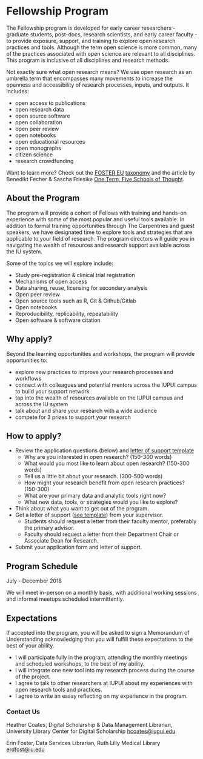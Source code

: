# Fellowship Program
The Fellowship program is developed for early career researchers - graduate students, post-docs, research scientists, and early career faculty - to provide exposure, support, and training to explore open research practices and tools. Although the term open science is more common, many of the practices associated with open science are relevant to all disciplines. This program is inclusive of all disciplines and research methods.

Not exactly sure what open research means? We use open research as an umbrella term that encompasses many movements to increase the openness and accessibility of research processes, inputs, and outputs. It includes:
- open access to publications
- open research data
- open source software
- open collaboration
- open peer review
- open notebooks
- open educational resources
- open monographs
- citizen science
- research crowdfunding

Want to learn more? Check out the [FOSTER EU](https://www.fosteropenscience.eu/) [taxonomy](https://www.fosteropenscience.eu/resources) and the article by Benedikt Fecher & Sascha Friesike [One Term, Five Schools of Thought](http://book.openingscience.org.s3-website-eu-west-1.amazonaws.com/basics_background/open_science_one_term_five_schools_of_thought.html).

## About the Program
The program will provide a cohort of Fellows with training and hands-on experience with some of the most popular and useful tools available. In addition to formal training opportunities through The Carpentries and guest speakers, we have designated time to explore tools and strategies that are applicable to your field of research. The program directors will guide you in navigating the wealth of resources and research support available across the IU system.

Some of the topics we will explore include:
- Study pre-registration & clinical trial registration
- Mechanisms of open access
- Data sharing, reuse, licensing for secondary analysis
- Open peer review
- Open source tools such as R, Git & Github/Gitlab
- Open notebooks
- Reproducibility, replicability, repeatability
- Open software & software citation

## Why apply?
Beyond the learning opportunities and workshops, the program will provide opportunities to:
- explore new practices to improve your research processes and workflows 
- connect with colleagues and potential mentors across the IUPUI campus to build your support network
- tap into the wealth of resources available on the IUPUI campus and across the IU system
- talk about and share your research with a wide audience
- compete for 3 prizes to support your research

## How to apply?
* Review the application questions (below) and [letter of support template](https://coateshl.github.io/nextgenresearcher-2018/templates/supportLtr.html) 
  * Why are you interested in open research? (150-300 words)
  * What would you most like to learn about open research? (150-300 words)
  * Tell us a little bit about your research. (300-500 words)
  * How might your research benefit from open research practices? (150-300)
  * What are your primary data and analytic tools right now?
  * What new data, tools, or strategies would you like to explore?
* Think about what you want to get out of the program.
* Get a letter of support ([see template](https://coateshl.github.io/nextgenresearcher-2018/templates/supportLtr.html)) from your supervisor.
  * Students should request a letter from their faculty mentor, preferably the primary advisor.
  * Faculty should request a letter from their Department Chair or Associate Dean for Research.
* Submit your application form and letter of support.

## Program Schedule
July - December 2018

We will meet in-person on a monthly basis, with additional working sessions and informal meetups scheduled intermittently.

## Expectations
If accepted into the program, you will be asked to sign a Memorandum of Understanding acknowledging that you will fulfill these expectations to the best of your ability.
  * I will participate fully in the program, attending the monthly meetings and scheduled workshops, to the best of my ability.
  * I will integrate one new tool into my research process during the course of the project. 
  * I agree to talk to other researchers at IUPUI about my experiences with open research tools and practices.
  * I agree to write an essay reflecting on my experience in the program. 

### Contact Us
Heather Coates, Digital Scholarship & Data Management Librarian, University Library Center for Digital Scholarship
hcoates@iupui.edu

Erin Foster, Data Services Librarian, Ruth Lilly Medical Library
erdfost@iu.edu
